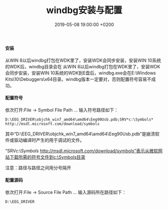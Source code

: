﻿---
layout: post
title:  "windbg安装与配置"
date:   2019-05-08 19:00:00 +0200
categories: 系统
---
#### 安装  
从WIN 8以后windbg打包在WDK里了，安装WDK会同步安装，安装WIN 10系统的WDK后，windbg目录会在
从WIN 8以后windbg打包在WDK里了，安装WDK会同步安装，安装WIN 10系统的WDK到E盘后，windbg.exe会在E:\Windows Kits\10\Debuggers\x64目录。windbg版本一定要对，否则配置符号容易不成功。
#### 配置符号
依次打开:File -> Symbol File Path ... 输入符号路径如下：    
```
D:\EEG_DRIVER\objchk_win7_amd64\amd64\Eeg90Usb.pdb;SRV*c:\Symbols* http://msdl.microsoft.com/download/symbols
```
其中“D:\EEG_DRIVER\objchk_win7_amd64\amd64\Eeg90Usb.pdb”是崩溃软件或驱动编译时产生的用于调试的文件。  

“SRV*c:\Symbols* http://msdl.microsoft.com/download/symbols”表示从微软网站下载所需的符号文件到c:\Symbols目录  

注意：路径与路径之间用分号隔开  

#### 配置源码
依次打开:File -> Source File Path ... 输入源码所在路径如下：
```
D:\EEG_DRIVER
```
